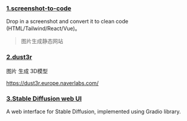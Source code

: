 ### [1.screenshot-to-code](https://github.com/abi/screenshot-to-code)

Drop in a screenshot and convert it to clean code (HTML/Tailwind/React/Vue)。

>  图片生成静态网站

### [2.dust3r](https://github.com/naver/dust3r)

图片 生成 3D模型

https://dust3r.europe.naverlabs.com/

### [3.Stable Diffusion web UI](https://github.com/AUTOMATIC1111/stable-diffusion-webui)

A web interface for Stable Diffusion, implemented using Gradio library.